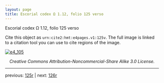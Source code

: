 ```yaml
---
layout: page
title: Escorial codex Ω 1.12, folio 125 verso
---
```


Escorial codex Ω 1.12, folio 125 verso

Cite this object as `urn:cite2:hmt:e4pages.v1:125v`.  The full image is linked to a citation tool you can use to cite regions of the image.

[![e4_105](http://www.homermultitext.org/iipsrv?IIIF=/project/homer/pyramidal/deepzoom/hmt/e4img/2017a/e4_105.tif/full/800,/0/default.jpg)](http://www.homermultitext.org/ict2/?urn=urn:cite2:hmt:e4img.2017a:e4_105) 

<p style="text-align: center; font-style: italic;">Creative Commons Attribution-Noncommercial-Share Alike 3.0 License.</p>

---

previous: [125r](../125r/) | next: [126r](../126r/)